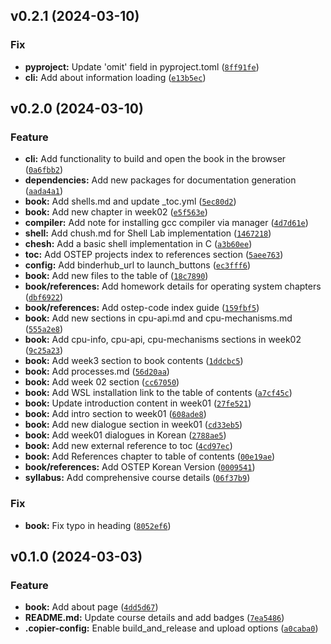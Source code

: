 <!--next-version-placeholder-->

## v0.2.1 (2024-03-10)

### Fix

* **pyproject:** Update 'omit' field in pyproject.toml ([`8ff91fe`](https://github.com/chu-aie/os-2024/commit/8ff91fef5bd7d93684f34a58d89447534297e5ff))
* **cli:** Add about information loading ([`e13b5ec`](https://github.com/chu-aie/os-2024/commit/e13b5ecc59aed1e6b27cc7b854711012a47ca817))

## v0.2.0 (2024-03-10)

### Feature

* **cli:** Add functionality to build and open the book in the browser ([`0a6fbb2`](https://github.com/chu-aie/os-2024/commit/0a6fbb2166ae3a9e737b82da00e958c952b1279d))
* **dependencies:** Add new packages for documentation generation ([`aada4a1`](https://github.com/chu-aie/os-2024/commit/aada4a12adb85b6c329f042a19490a0bb4daf189))
* **book:** Add shells.md and update _toc.yml ([`5ec80d2`](https://github.com/chu-aie/os-2024/commit/5ec80d2beddbe61db8ecd788e21c248245287521))
* **book:** Add new chapter in week02 ([`e5f563e`](https://github.com/chu-aie/os-2024/commit/e5f563ea66074cc9931a7eba404c2394fc872e26))
* **compiler:** Add note for installing gcc compiler via manager ([`4d7d61e`](https://github.com/chu-aie/os-2024/commit/4d7d61ebdc55ff3e67c0ee162b0959056e91e14f))
* **shell:** Add chush.md for Shell Lab implementation ([`1467218`](https://github.com/chu-aie/os-2024/commit/14672183c63e1ca918a76a3f54b439cf1e90cbb5))
* **chesh:** Add a basic shell implementation in C ([`a3b60ee`](https://github.com/chu-aie/os-2024/commit/a3b60ee73de6afc908fe3ac127e36fd475cdf640))
* **toc:** Add OSTEP projects index to references section ([`5aee763`](https://github.com/chu-aie/os-2024/commit/5aee7633d606d86c75f84e0f93d05715d5976543))
* **config:** Add binderhub_url to launch_buttons ([`ec3fff6`](https://github.com/chu-aie/os-2024/commit/ec3fff67e6a7721f3e26877675612ed312887ad6))
* **book:** Add new files to the table of ([`18c7890`](https://github.com/chu-aie/os-2024/commit/18c7890c6ab97a03fbd33d7ffb470f6a84ab0c9a))
* **book/references:** Add homework details for operating system chapters ([`dbf6922`](https://github.com/chu-aie/os-2024/commit/dbf69228eac1e2abf0088e4d002dc090cb599c82))
* **book/references:** Add ostep-code index guide ([`159fbf5`](https://github.com/chu-aie/os-2024/commit/159fbf5d7eca4b7afa6b3d3c63535b9c77458b52))
* **book:** Add new sections in cpu-api.md and cpu-mechanisms.md ([`555a2e8`](https://github.com/chu-aie/os-2024/commit/555a2e82259ecdf1c82dd705cb835ce01825c8d8))
* **book:** Add cpu-info, cpu-api, cpu-mechanisms sections in week02 ([`9c25a23`](https://github.com/chu-aie/os-2024/commit/9c25a23147e5cb87b1201fbac524926e0220081a))
* **book:** Add week3 section to book contents ([`1ddcbc5`](https://github.com/chu-aie/os-2024/commit/1ddcbc5797fa5b5274341981503f90bbf02172ed))
* **book:** Add processes.md ([`56d20aa`](https://github.com/chu-aie/os-2024/commit/56d20aa8fe816b046ac2f3d9a956e46ab92d4920))
* **book:** Add week 02 section ([`cc67050`](https://github.com/chu-aie/os-2024/commit/cc67050832b94435feaedc1d41cf81ad0fb8599e))
* **book:** Add WSL installation link to the table of contents ([`a7cf45c`](https://github.com/chu-aie/os-2024/commit/a7cf45c0c33a8b4aefc723ac6a331ebae2a0a1a0))
* **book:** Update introduction content in week01 ([`27fe521`](https://github.com/chu-aie/os-2024/commit/27fe521034db7fcf4568050feda9f8d735b092e6))
* **book:** Add intro section to week01 ([`608ade8`](https://github.com/chu-aie/os-2024/commit/608ade8185765a6dca5fe43ae011110eb3f95985))
* **book:** Add new dialogue section in week01 ([`cd33eb5`](https://github.com/chu-aie/os-2024/commit/cd33eb5a4a8aea1f47a8a465a2b987cc83d2aaf4))
* **book:** Add week01 dialogues in Korean ([`2788ae5`](https://github.com/chu-aie/os-2024/commit/2788ae58366a617f15a97780e0bd4d7081bed4e3))
* **book:** Add new external reference to toc ([`4cd97ec`](https://github.com/chu-aie/os-2024/commit/4cd97ecf1ccde22370ba78970d069e8e94d1cf12))
* **book:** Add References chapter to table of contents ([`00e19ae`](https://github.com/chu-aie/os-2024/commit/00e19ae746571401c2e5b747a14c548c9c9f9ea1))
* **book/references:** Add OSTEP Korean Version ([`0009541`](https://github.com/chu-aie/os-2024/commit/000954183e88d5ee33726d03aa83c19ef237a598))
* **syllabus:** Add comprehensive course details ([`06f37b9`](https://github.com/chu-aie/os-2024/commit/06f37b99f75d10369e77540d9ae2c9a70faffaa3))

### Fix

* **book:** Fix typo in heading ([`8052ef6`](https://github.com/chu-aie/os-2024/commit/8052ef67bc80ec30a0db28a60223628ee6bd1ec8))

## v0.1.0 (2024-03-03)

### Feature

* **book:** Add about page ([`4dd5d67`](https://github.com/chu-aie/os-2024/commit/4dd5d675bac52441289db83ae641d2f9a164d61b))
* **README.md:** Update course details and add badges ([`7ea5486`](https://github.com/chu-aie/os-2024/commit/7ea548692ca41c0bf9ae7ab615dda5c2e9fb3bb1))
* **.copier-config:** Enable build_and_release and upload options ([`a0caba0`](https://github.com/chu-aie/os-2024/commit/a0caba0c4f31471163bf5e0f1e7f92d428165ac8))
